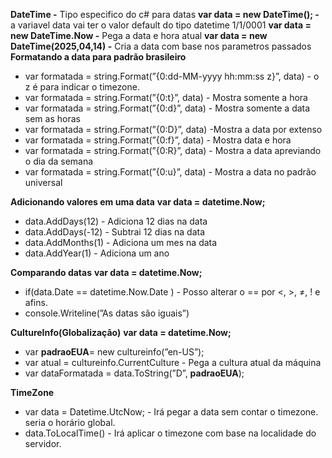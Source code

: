 **DateTime -** Tipo especifico do c# para datas
**var data = new DateTime(); -** a variavel data vai ter o valor default do tipo datetime 1/1/0001
**var data = new DateTime.Now -** Pega a data e hora atual
**var data = new DateTime(2025,04,14) -** Cria a data com base nos parametros passados
**Formatando a data para padrão brasileiro**
- var formatada = string.Format(”{0:dd-MM-yyyy hh:mm:ss z}”, data) - o z é para indicar o timezone.
- var formatada = string.Format(”{0:t}”, data) - Mostra somente a hora
- var formatada = string.Format(”{0:d}”, data) - Mostra somente a data sem as horas
- var formatada = string.Format(”{0:D}”, data) -Mostra a data por extenso
- var formatada = string.Format(”{0:f}”, data) - Mostra data e hora
- var formatada = string.Format(”{0:R}”, data) - Mostra a data apreviando o dia da semana
- var formatada = string.Format(”{0:u}”, data) - Mostra a data no padrão universal

**Adicionando valores em uma data**
**var data = datetime.Now;**
- data.AddDays(12) - Adiciona 12 dias na data
- data.AddDays(-12) - Subtrai 12 dias na data
- data.AddMonths(1) - Adiciona um mes na data
- data.AddYear(1) - Adiciona um ano

**Comparando datas**
**var data = datetime.Now;**
- if(data.Date == datetime.Now.Date )  - Posso alterar o == por <, >, ≠, ! e afins.
- console.Writeline(”As datas são iguais”)

**CultureInfo(Globalização)**
**var data = datetime.Now;**
- var **padraoEUA**= new cultureinfo(”en-US”);
- var atual = cultureinfo.CurrentCulture - Pega a cultura atual da máquina
- var dataFormatada = data.ToString(”D”, **padraoEUA**);

**TimeZone**
- var data = Datetime.UtcNow; - Irá pegar a data sem contar o timezone. seria o horário global.
- data.ToLocalTime() - Irá aplicar o timezone com base na localidade do servidor.
